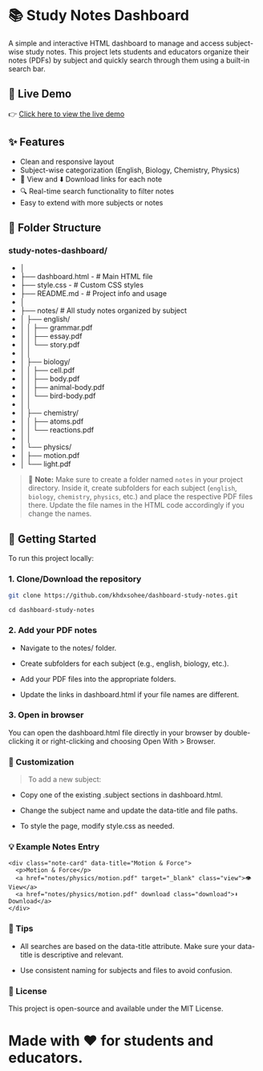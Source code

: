 # 📚 Study Notes Dashboard

A simple and interactive HTML dashboard to manage and access subject-wise study notes. This project lets students and educators organize their notes (PDFs) by subject and quickly search through them using a built-in search bar.

## 🔗 Live Demo

👉 [Click here to view the live demo](https://khalid-randhawa.web.app/apps-projects/study-notes-dashboard/dashboard.html)


## ✨ Features

- Clean and responsive layout
- Subject-wise categorization (English, Biology, Chemistry, Physics)
- 📄 View and ⬇️ Download links for each note
- 🔍 Real-time search functionality to filter notes
- Easy to extend with more subjects or notes

## 📁 Folder Structure

### study-notes-dashboard/
- │
- ├── dashboard.html             - # Main HTML file
- ├── style.css              - # Custom CSS styles
- ├── README.md              - # Project info and usage
- │
- ├── notes/                  # All study notes organized by subject
- │   ├── english/
- │   │   ├── grammar.pdf
- │   │   ├── essay.pdf
- │   │   └── story.pdf
- │   │
- │   ├── biology/
- │   │   ├── cell.pdf
- │   │   ├── body.pdf
- │   │   ├── animal-body.pdf
- │   │   └── bird-body.pdf
- │   │
- │   ├── chemistry/
- │   │   ├── atoms.pdf
- │   │   └── reactions.pdf
- │   │
- │   └── physics/
- │       ├── motion.pdf
- │       └── light.pdf

> 📌 **Note:** Make sure to create a folder named `notes` in your project directory. Inside it, create subfolders for each subject (`english`, `biology`, `chemistry`, `physics`, etc.) and place the respective PDF files there. Update the file names in the HTML code accordingly if you change the names.

## 🚀 Getting Started

To run this project locally:

### 1. Clone/Download the repository

```bash
git clone https://github.com/khdxsohee/dashboard-study-notes.git
```
```
cd dashboard-study-notes
```
### 2. Add your PDF notes
- Navigate to the notes/ folder.

- Create subfolders for each subject (e.g., english, biology, etc.).

- Add your PDF files into the appropriate folders.

- Update the links in dashboard.html if your file names are different.

### 3. Open in browser
You can open the dashboard.html file directly in your browser by double-clicking it or right-clicking and choosing Open With > Browser.

### 📌 Customization
> To add a new subject:

- Copy one of the existing .subject sections in dashboard.html.

- Change the subject name and update the data-title and file paths.

- To style the page, modify style.css as needed.

### 💡 Example Notes Entry
```
<div class="note-card" data-title="Motion & Force">
  <p>Motion & Force</p>
  <a href="notes/physics/motion.pdf" target="_blank" class="view">👁️ View</a>
  <a href="notes/physics/motion.pdf" download class="download">⬇️ Download</a>
</div>
```
### 🧠 Tips
- All searches are based on the data-title attribute. Make sure your data-title is descriptive and relevant.

- Use consistent naming for subjects and files to avoid confusion.

### 📃 License
This project is open-source and available under the MIT License.

# Made with ❤️ for students and educators.
